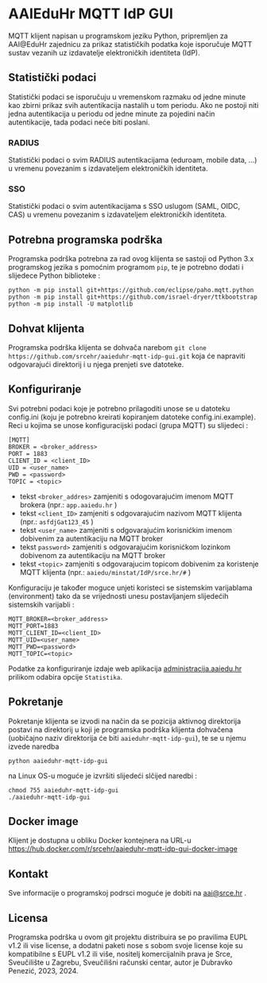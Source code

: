 # AAIEduHr MQTT IdP GUI
MQTT klijent napisan u programskom jeziku Python, pripremljen za AAI@EduHr zajednicu za prikaz statističkih podatka koje isporučuje MQTT sustav vezanih uz izdavatelje elektroničkih identiteta (IdP).

## Statistički podaci
Statistički podaci se isporučuju u vremenskom razmaku od jedne minute kao zbirni prikaz svih autentikacija nastalih u tom periodu. Ako ne postoji niti jedna autentikacija u periodu od jedne minute za pojedini način autentikacije, tada podaci neće biti poslani.
### RADIUS
Statistički podaci o svim RADIUS autentikacijama (eduroam, mobile data, ...) u vremenu povezanim s izdavateljem elektroničkih identiteta.
### SSO
Statistički podaci o svim autentikacijama s SSO uslugom (SAML, OIDC, CAS)  u vremenu povezanim s izdavateljem elektroničkih identiteta.

## Potrebna programska podrška
Programska podrška potrebna za rad ovog klijenta se sastoji od Python 3.x programskog jezika s pomoćnim programom `pip`, te je potrebno dodati i slijedece Python biblioteke :
```
python -m pip install git+https://github.com/eclipse/paho.mqtt.python
python -m pip install git+https://github.com/israel-dryer/ttkbootstrap
python -m pip install -U matplotlib
```
## Dohvat klijenta
Programska podrška klijenta se dohvača narebom `git clone https://github.com/srcehr/aaieduhr-mqtt-idp-gui.git` koja će napraviti odgovarajući direktorij i u njega prenjeti sve datoteke.
## Konfiguriranje
Svi potrebni podaci koje je potrebno prilagoditi unose se u datoteku config.ini (koju je potrebno kreirati kopiranjem datoteke config.ini.example).
Reci u kojima se unose konfiguracijski podaci (grupa MQTT) su slijedeci :
```
[MQTT]
BROKER = <broker_address>
PORT = 1883
CLIENT_ID = <client_ID>
UID = <user_name>
PWD = <password>
TOPIC = <topic>
```
* tekst `<broker_addres>` zamjeniti s odogovarajućim imenom MQTT brokera (npr.: `app.aaiedu.hr` )
* tekst `<client_ID>` zamjeniti s odgovarajućim nazivom MQTT klijenta (npr.: `asfdjGat123_45` )
* tekst `<user_name>` zamjeniti s odgovarajućim korisnićkim imenom dobivenim za autentikaciju na MQTT broker
* tekst `password>` zamjeniti s odgovarajućim korisnićkom lozinkom dobivenom za autentikaciju na MQTT broker
* tekst `<topic>` zamjeniti s odgovarajucim topicom dobivenim za koristenje MQTT klijenta (npr.: `aaiedu/minstat/IdP/srce.hr/#` )

Konfiguraciju je također moguce unjeti koristeci se sistemskim varijablama (environment) tako da se vrijednosti unesu postavljanjem slijedećih sistemskih varijabli : 
```
MQTT_BROKER=<broker_address>
MQTT_PORT=1883
MQTT_CLIENT_ID=<client_ID>
MQTT_UID=<user_name>
MQTT_PWD=<password>
MQTT_TOPIC=<topic>
```
Podatke za konfiguriranje izdaje web aplikacija [administracija.aaiedu.hr](https://administracija.aaiedu.hr/) prilikom odabira opcije `Statistika`.

## Pokretanje
Pokretanje klijenta se izvodi na način da se pozicija aktivnog direktorija postavi na direktorij u koji je programska podrška klijenta dohvačena (uobičajno naziv direktorija će biti `aaieduhr-mqtt-idp-gui`), te se u njemu izvede naredba 
```
python aaieduhr-mqtt-idp-gui
```
na Linux OS-u moguće je izvršiti slijedeći slčijed naredbi :
```
chmod 755 aaieduhr-mqtt-idp-gui
./aaieduhr-mqtt-idp-gui
```
## Docker image
Klijent je dostupna u obliku Docker kontejnera na URL-u https://hub.docker.com/r/srcehr/aaieduhr-mqtt-idp-gui-docker-image
## Kontakt
Sve informacije o programskoj podrsci moguće je dobiti na aai@srce.hr .
## Licensa
Programska podrška u ovom git projektu distribuira se po pravilima EUPL v1.2 ili vise license, a dodatni paketi nose s sobom svoje license koje su kompatibilne s EUPL v1.2 ili više, nositelj komercijalnih prava je Srce, Sveučilište u Zagrebu, Sveučilišni računski centar, autor je Dubravko Penezić, 2023, 2024.   

